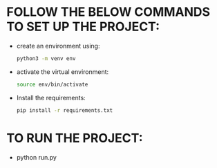 # FOLLOW THE BELOW COMMANDS TO SET UP THE PROJECT:

* create an environment using:
    ```bash
    python3 -m venv env

* activate the virtual environment:
    ```bash
    source env/bin/activate

* Install the requirements:
    ```bash
    pip install -r requirements.txt

# TO RUN THE PROJECT:

* python run.py

<!--
# SCREENSHOT
![home](/static/home.png?raw=true)
![signup](/static/signup.png?raw=true)
![login](/static/login.png?raw=true)
![explore](/static/explore.png?raw=true)
![addchapter](/static/addchapter.png?raw=true)
-->

